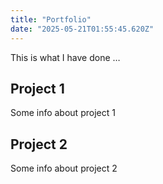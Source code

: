 ```yaml
---
title: "Portfolio"
date: "2025-05-21T01:55:45.620Z"
---
```



This is what I have done …


## Project 1

Some info about project 1


## Project 2

Some info about project 2

